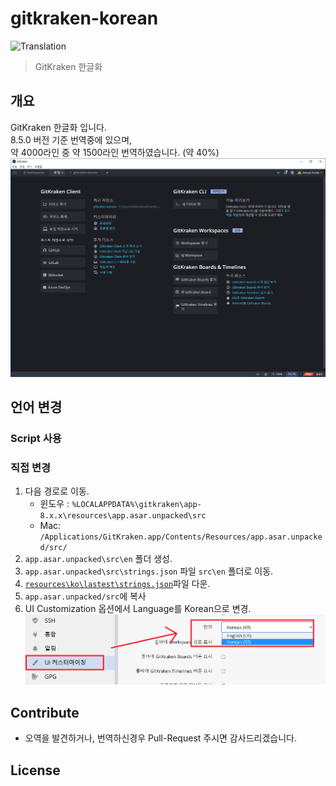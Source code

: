 # gitkraken-korean
![Translation](https://img.shields.io/badge/Translation-40%25-green)
> GitKraken 한글화


## 개요

GitKraken 한글화 입니다.  
8.5.0 버전 기준 번역중에 있으며,  
약 4000라인 중 약 1500라인 번역하였습니다. (약 40%)  
![Main](.github/images/main.png)



## 언어 변경

### Script 사용

### 직접 변경
1. 다음 경로로 이동.
   - 윈도우 : `%LOCALAPPDATA%\gitkraken\app-8.x.x\resources\app.asar.unpacked\src`
   - Mac: `/Applications/GitKraken.app/Contents/Resources/app.asar.unpacked/src/`
2. `app.asar.unpacked\src\en` 폴더 생성.
3. `app.asar.unpacked\src\strings.json` 파일 `src\en` 폴더로 이동.
4. [`resources\ko\lastest\strings.json`](https://raw.githubusercontent.com/shblue21/gitkraken-korean/main/resources/ko/lastest/strings.json)파일 다운.
5. `app.asar.unpacked/src`에 복사
6. UI Customization 옵션에서 Language를 Korean으로 변경.
![uicustomize](.github/images/uicustomize.png)
  

## Contribute

- 오역을 발견하거나, 번역하신경우 Pull-Request 주시면 감사드리겠습니다.

## License

